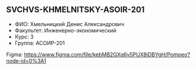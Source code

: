 ## SVCHVS-KHMELNITSKY-ASOIR-201
- ФИО: Хмельницкий Денис Александрович
- Факультет: Инженерно-экономический
- Курс: 3
- Группа: АСОИР-201

Figma: https://www.figma.com/file/kebMB2GXq6v5PUX8iDBYgH/Pompeo?node-id=0%3A1

